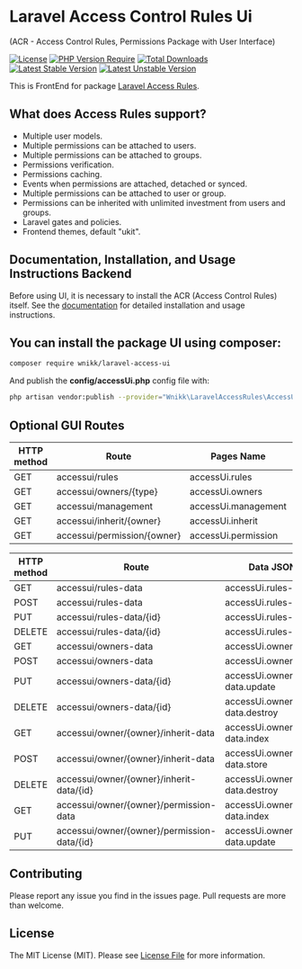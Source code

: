 
# Laravel Access Control Rules Ui
(ACR - Access Control Rules, Permissions Package with User Interface)

[![License](https://poser.pugx.org/wnikk/laravel-access-ui/license)](//packagist.org/packages/wnikk/laravel-access-ui)
[![PHP Version Require](http://poser.pugx.org/wnikk/laravel-access-ui/require/php)](https://packagist.org/packages/wnikk/laravel-access-ui)
[![Total Downloads](http://poser.pugx.org/wnikk/laravel-access-ui/downloads)](https://packagist.org/packages/wnikk/laravel-access-ui)
[![Latest Stable Version](https://poser.pugx.org/wnikk/laravel-access-ui/v)](//packagist.org/packages/wnikk/laravel-access-ui)
[![Latest Unstable Version](http://poser.pugx.org/wnikk/laravel-access-ui/v/unstable)](https://packagist.org/packages/wnikk/laravel-access-ui)

This is FrontEnd for package [Laravel Access Rules](https://github.com/wnikk/laravel-access-rules/).
 

## What does Access Rules support?

- Multiple user models.
- Multiple permissions can be attached to users.
- Multiple permissions can be attached to groups.
- Permissions verification.
- Permissions caching.
- Events when permissions are attached, detached or synced.
- Multiple permissions can be attached to user or group.
- Permissions can be inherited with unlimited investment from users and groups.
- Laravel gates and policies.
- Frontend themes, default "ukit".


## Documentation, Installation, and Usage Instructions Backend

Before using UI, it is necessary to install the ACR (Access Control Rules) itself.
See the [documentation](https://github.com/wnikk/laravel-access-rules/tree/master/docs) for detailed installation and usage instructions.


## You can install the package UI using composer:

```bash
composer require wnikk/laravel-access-ui
```

And publish the **config/accessUi.php** config file with:

```bash
php artisan vendor:publish --provider="Wnikk\LaravelAccessRules\AccessUiServiceProvider"
```

## Optional GUI Routes
| HTTP method| Route| Pages Name| Corresponding Action| 
|----|----|----|----|
| GET| accessui/rules| accessUi.rules| ...AccessUiController@rules|  
| GET| accessui/owners/{type}| accessUi.owners| ...AccessUiController@owners|
| GET| accessui/management| accessUi.management| ...AccessUiController@management|
| GET| accessui/inherit/{owner}| accessUi.inherit| ...AccessUiController@inherit| 
| GET| accessui/permission/{owner}| accessUi.permission| ...AccessUiController@permission|

| HTTP method| Route| Data JSON Name| Corresponding Action|
|----|----|----|----|
| GET| accessui/rules-data| accessUi.rules-data.index| ...RulesController@index| 
| POST| accessui/rules-data| accessUi.rules-data.store| ...RulesController@store| 
| PUT| accessui/rules-data/{id}| accessUi.rules-data.update| ...RulesController@update| 
| DELETE| accessui/rules-data/{id}| accessUi.rules-data.destroy| ...RulesController@destroy| 
| GET| accessui/owners-data| accessUi.owners-data.index| ...OwnersController@index| 
| POST| accessui/owners-data| accessUi.owners-data.store| ...OwnersController@store| 
| PUT| accessui/owners-data/{id}| accessUi.owners-data.update| ...OwnersController@update| 
| DELETE| accessui/owners-data/{id}| accessUi.owners-data.destroy| ...OwnersController@destroy| 
| GET| accessui/owner/{owner}/inherit-data| accessUi.owner.inherit-data.index| ...InheritController@index| 
| POST| accessui/owner/{owner}/inherit-data| accessUi.owner.inherit-data.store| ...InheritController@store| 
| DELETE| accessui/owner/{owner}/inherit-data/{id}| accessUi.owner.inherit-data.destroy| ...InheritController@destroy| 
| GET| accessui/owner/{owner}/permission-data| accessUi.owner.permission-data.index| ...PermissionController@index| 
| PUT| accessui/owner/{owner}/permission-data/{id}| accessUi.owner.permission-data.update| ...PermissionController@update| 


## Contributing

Please report any issue you find in the issues page. Pull requests are more than welcome.


## License

The MIT License (MIT). Please see [License File](LICENSE.md) for more information.
